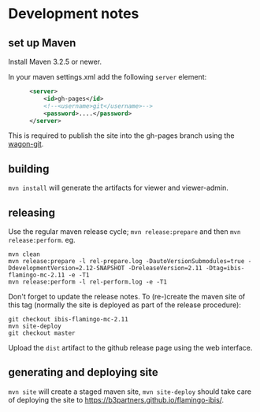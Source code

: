 # Development notes

## set up Maven

Install Maven 3.2.5 or newer.

In your maven settings.xml add the following `server` element:

```xml
      <server>
          <id>gh-pages</id>
          <!--<username>git</username>-->
          <password>....</password>
      </server>
```

This is required to publish the site into the gh-pages branch using the
[wagon-git](https://github.com/trajano/wagon-git).

## building

`mvn install` will generate the artifacts for viewer and viewer-admin.

## releasing

Use the regular maven release cycle; `mvn release:prepare` and then `mvn release:perform`. eg.

```
mvn clean
mvn release:prepare -l rel-prepare.log -DautoVersionSubmodules=true -DdevelopmentVersion=2.12-SNAPSHOT -DreleaseVersion=2.11 -Dtag=ibis-flamingo-mc-2.11 -e -T1
mvn release:perform -l rel-perform.log -e -T1
```
Don't forget to update the release notes.
To (re-)create the maven site of this tag (normally the site is deployed as part of the release procedure):

```
git checkout ibis-flamingo-mc-2.11
mvn site-deploy
git checkout master
```

Upload the `dist` artifact to the github release page using the web interface.


## generating and deploying site

`mvn site` will create a staged maven site, `mvn site-deploy` should take
care of deploying the site to https://b3partners.github.io/flamingo-ibis/.
